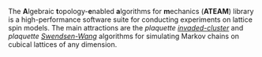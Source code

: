 The **A**lgebraic **t**opology-**e**nabled **a**lgorithms for **m**echanics (**ATEAM**) library is a high-performance software suite for conducting experiments on lattice spin models. The main attractions are the _plaquette [invaded-cluster](http://arxiv.org/abs/cond-mat/9605103)_ and _plaquette [Swendsen-Wang](https://link.aps.org/doi/10.1103/PhysRevLett.58.86)_ algorithms for simulating Markov chains on cubical lattices of any dimension.